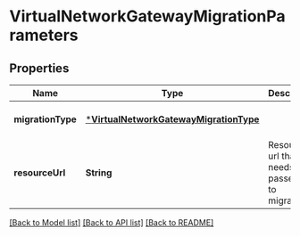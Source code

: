 # VirtualNetworkGatewayMigrationParameters


## Properties
Name | Type | Description | Notes
------------ | ------------- | ------------- | -------------
**migrationType** | [***VirtualNetworkGatewayMigrationType**](VirtualNetworkGatewayMigrationType.md) |  | [default to nothing]
**resourceUrl** | **String** | Resource url that needs to be passed in to migration. | [optional] [default to nothing]


[[Back to Model list]](../README.md#models) [[Back to API list]](../README.md#api-endpoints) [[Back to README]](../README.md)


